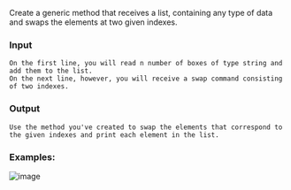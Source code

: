 Create a generic method that receives a list, containing any type of data and swaps the elements at two given indexes.

### Input

	On the first line, you will read n number of boxes of type string and add them to the list.
	On the next line, however, you will receive a swap command consisting of two indexes.
	
### Output

	Use the method you've created to swap the elements that correspond to the given indexes and print each element in the list.

### Examples:

![image](https://user-images.githubusercontent.com/45227327/218198787-6a3770d1-46bc-4899-a2bb-a3473fa29c59.png)


